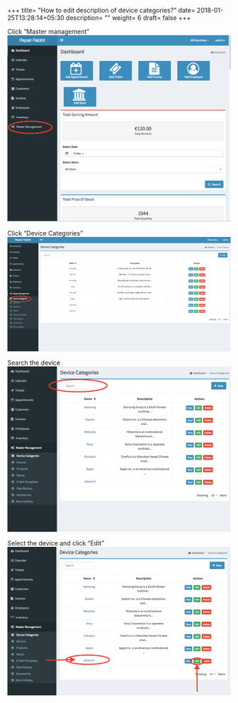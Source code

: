 +++
title= "How to edit description of device categories?"
date= 2018-01-25T13:28:14+05:30
description= ""
weight= 6
draft= false
+++

Click “Master management”
![How to edit a device?](/images/device_and_device_categories/how_can_i_edit_device/go_to_master_management.png)

Click “Device Categories”
![How to edit a device?](/images/device_and_device_categories/how_can_i_edit_device/select_device_categories.png)

Search the device 
![How to edit a device?](/images/device_and_device_categories/how_can_i_edit_device/search_the_device.png)

Select the device and click “Edit”
![How to edit a device?](/images/device_and_device_categories/how_can_i_edit_device/select_the_device_and_click_edit.png)

<!---click on “Click to select file" and "save” 
![How to edit a device?](/images/device_and_device_categories/how_can_i_edit_device/click_to_select_file_and_save.png)--->

<!---Image will be added.--->

